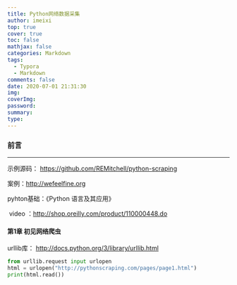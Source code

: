 ```yaml
---
title: Python网络数据采集
author: imeixi
top: true
cover: true
toc: false
mathjax: false
categories: Markdown
tags:
  - Typora
  - Markdown
comments: false
date: 2020-07-01 21:31:30
img:
coverImg:
password:
summary:
type:
---
```


### 前言

------

示例源码： https://github.com/REMitchell/python-scraping

案例：http://wefeelfine.org

pyhton基础：《Python 语言及其应用》

​						video ：http://shop.oreilly.com/product/110000448.do



#### 第1章 初见网络爬虫

urllib库：  http://docs.python.org/3/library/urllib.html

```python
from urllib.request input urlopen
html = urlopen("http://pythonscraping.com/pages/page1.html")
print(html.read())
```


